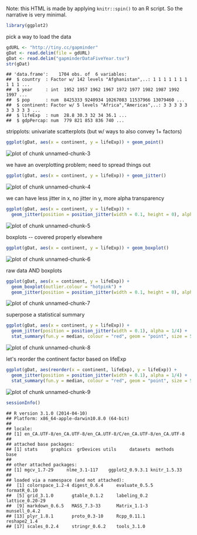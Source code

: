 


Note: this HTML is made by applying `knitr::spin()` to an R script. So the
narrative is very minimal.


```r
library(ggplot2)
```

pick a way to load the data


```r
gdURL <- "http://tiny.cc/gapminder"
gDat <- read.delim(file = gdURL) 
gDat <- read.delim("gapminderDataFiveYear.tsv")
str(gDat)
```

```
## 'data.frame':	1704 obs. of  6 variables:
##  $ country  : Factor w/ 142 levels "Afghanistan",..: 1 1 1 1 1 1 1 1 1 1 ...
##  $ year     : int  1952 1957 1962 1967 1972 1977 1982 1987 1992 1997 ...
##  $ pop      : num  8425333 9240934 10267083 11537966 13079460 ...
##  $ continent: Factor w/ 5 levels "Africa","Americas",..: 3 3 3 3 3 3 3 3 3 3 ...
##  $ lifeExp  : num  28.8 30.3 32 34 36.1 ...
##  $ gdpPercap: num  779 821 853 836 740 ...
```

stripplots: univariate scatterplots (but w/ ways to also convey 1+ factors)


```r
ggplot(gDat, aes(x = continent, y = lifeExp)) + geom_point()
```

![plot of chunk unnamed-chunk-3](figure/stripplot-unnamed-chunk-3.png) 

we have an overplotting problem; need to spread things out


```r
ggplot(gDat, aes(x = continent, y = lifeExp)) + geom_jitter()
```

![plot of chunk unnamed-chunk-4](figure/stripplot-unnamed-chunk-4.png) 

we can have less jitter in x, no jitter in y, more alpha transparency


```r
ggplot(gDat, aes(x = continent, y = lifeExp)) + 
  geom_jitter(position = position_jitter(width = 0.1, height = 0), alpha = 1/4)
```

![plot of chunk unnamed-chunk-5](figure/stripplot-unnamed-chunk-5.png) 

boxplots -- covered properly elsewhere


```r
ggplot(gDat, aes(x = continent, y = lifeExp)) + geom_boxplot()
```

![plot of chunk unnamed-chunk-6](figure/stripplot-unnamed-chunk-6.png) 

raw data AND boxplots


```r
ggplot(gDat, aes(x = continent, y = lifeExp)) +
  geom_boxplot(outlier.colour = "hotpink") +
  geom_jitter(position = position_jitter(width = 0.1, height = 0), alpha = 1/4)
```

![plot of chunk unnamed-chunk-7](figure/stripplot-unnamed-chunk-7.png) 

superpose a statistical summary


```r
ggplot(gDat, aes(x = continent, y = lifeExp)) + 
  geom_jitter(position = position_jitter(width = 0.1), alpha = 1/4) +
  stat_summary(fun.y = median, colour = "red", geom = "point", size = 5)
```

![plot of chunk unnamed-chunk-8](figure/stripplot-unnamed-chunk-8.png) 

let's reorder the continent factor based on lifeExp


```r
ggplot(gDat, aes(reorder(x = continent, lifeExp), y = lifeExp)) + 
  geom_jitter(position = position_jitter(width = 0.1), alpha = 1/4) +
  stat_summary(fun.y = median, colour = "red", geom = "point", size = 5)
```

![plot of chunk unnamed-chunk-9](figure/stripplot-unnamed-chunk-9.png) 

```r
sessionInfo()
```

```
## R version 3.1.0 (2014-04-10)
## Platform: x86_64-apple-darwin10.8.0 (64-bit)
## 
## locale:
## [1] en_CA.UTF-8/en_CA.UTF-8/en_CA.UTF-8/C/en_CA.UTF-8/en_CA.UTF-8
## 
## attached base packages:
## [1] stats     graphics  grDevices utils     datasets  methods   base     
## 
## other attached packages:
## [1] mgcv_1.7-29     nlme_3.1-117    ggplot2_0.9.3.1 knitr_1.5.33   
## 
## loaded via a namespace (and not attached):
##  [1] colorspace_1.2-4 digest_0.6.4     evaluate_0.5.5   formatR_0.10    
##  [5] grid_3.1.0       gtable_0.1.2     labeling_0.2     lattice_0.20-29 
##  [9] markdown_0.6.5   MASS_7.3-33      Matrix_1.1-3     munsell_0.4.2   
## [13] plyr_1.8.1       proto_0.3-10     Rcpp_0.11.1      reshape2_1.4    
## [17] scales_0.2.4     stringr_0.6.2    tools_3.1.0
```

